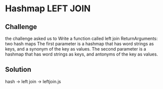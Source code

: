 # Hashmap LEFT JOIN


## Challenge
the challenge asked us to  Write a function called left join ReturnArguments: two hash maps
The first parameter is a hashmap that has word strings as keys, and a synonym of the key as values.
The second parameter is a hashmap that has word strings as keys, and antonyms of the key as values.


## Solution
hash -> left join -> leftjoin.js